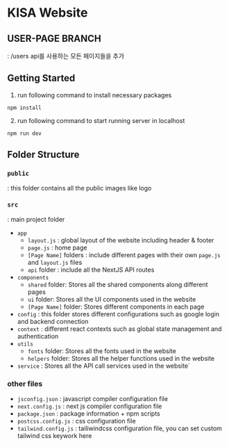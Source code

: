 # KISA Website

## USER-PAGE BRANCH

: /users api를 사용하는 모든 페이지들을 추가

## Getting Started

1. run following command to install necessary packages

`npm install`

2. run following command to start running server in localhost

`npm run dev`

## Folder Structure

### `public`

: this folder contains all the public images like logo

### `src`

: main project folder

- `app`
  - `layout.js` : global layout of the website including header & footer
  - `page.js` : home page
  - `[Page Name]` folders : include different pages with their own `page.js` and `layout.js` files
  - `api` folder : include all the NextJS API routes
- `components`
  - `shared` folder: Stores all the shared components along different pages
  - `ui` folder: Stores all the UI components used in the website
  - `[Page Name]` folder: Stores different components in each page
- `config`
  : this folder stores different configurations such as google login and backend connection
- `context`
  : different react contexts such as global state management and authentication
- `utils`
  - `fonts` folder: Stores all the fonts used in the website
  - `helpers` folder: Stores all the helper functions used in the website
- `service`
  : Stores all the API call services used in the website`

### other files

- `jsconfig.json`
  : javascript compiler configuration file
- `next.config.js`
  : next js compiler configuration file
- `package.json`
  : package information + npm scripts
- `postcss.config.js`
  : css configuration file
- `tailwind.config.js`
  : tailiwindcss configuration file, you can set custom tailwind css keywork here
